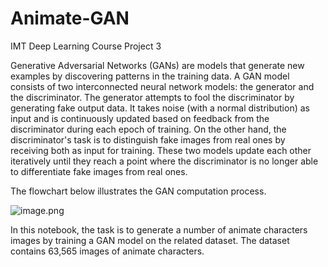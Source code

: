 # Animate-GAN
IMT Deep Learning Course Project 3

Generative Adversarial Networks (GANs) are models that generate new examples by discovering patterns in the training data. A GAN model consists of two interconnected neural network models: the generator and the discriminator. The generator attempts to fool the discriminator by generating fake output data. It takes noise (with a normal distribution) as input and is continuously updated based on feedback from the discriminator during each epoch of training. On the other hand, the discriminator's task is to distinguish fake images from real ones by receiving both as input for training. These two models update each other iteratively until they reach a point where the discriminator is no longer able to differentiate fake images from real ones.

The flowchart below illustrates the GAN computation process.

![image.png](attachment:f59ed53e-8e87-4406-bca8-0d8705bac147.png)

In this notebook, the task is to generate a number of animate characters images by training a GAN model on the related dataset. The dataset contains 63,565 images of animate characters.
